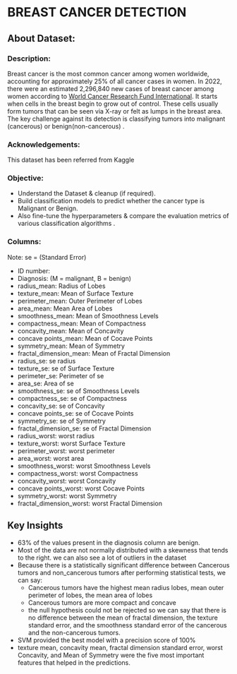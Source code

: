 # BREAST CANCER DETECTION
## About Dataset:
### Description:
Breast cancer is the most common cancer among women worldwide, accounting for approximately 25% of all cancer cases in women. In 2022, there were an estimated 2,296,840 new cases of breast cancer among women according to [World Cancer Research Fund International](https://www.wcrf.org/cancer-trends/breast-cancer-statistics/#:~:text=Breast%20cancer%20is%20the%202nd,was%20not%20reported%20for%20men.). It starts when cells in the breast begin to grow out of control. These cells usually form tumors that can be seen via X-ray or felt as lumps in the breast area.
The key challenge against its detection is classifying tumors into malignant (cancerous) or benign(non-cancerous) .

### Acknowledgements:
This dataset has been referred from Kaggle

### Objective:
- Understand the Dataset & cleanup (if required).
- Build classification models to predict whether the cancer type is Malignant or Benign.
- Also fine-tune the hyperparameters & compare the evaluation metrics of various classification algorithms .

### Columns:
Note: se = (Standard Error) <br>
- ID number:
- Diagnosis: (M = malignant, B = benign)
- radius_mean: Radius of Lobes
- texture_mean: Mean of Surface Texture
- perimeter_mean: Outer Perimeter of Lobes
- area_mean: Mean Area of Lobes
- smoothness_mean: Mean of Smoothness Levels
- compactness_mean: Mean of Compactness
- concavity_mean: Mean of Concavity
- concave points_mean: Mean of Cocave Points
- symmetry_mean: Mean of Symmetry
- fractal_dimension_mean: Mean of Fractal Dimension
- radius_se: se radius
- texture_se: se of Surface Texture
- perimeter_se: Perimeter of se
- area_se: Area of se
- smoothness_se: se of Smoothness Levels
- compactness_se: se of Compactness
- concavity_se: se of Concavity
- concave points_se: se of Cocave Points
- symmetry_se: se of Symmetry
- fractal_dimension_se: se of Fractal Dimension
- radius_worst: worst radius
- texture_worst: worst Surface Texture
- perimeter_worst: worst perimeter
- area_worst: worst area
- smoothness_worst: worst Smoothness Levels
- compactness_worst: worst Compactness
- concavity_worst: worst Concavity
- concave points_worst: worst Cocave Points
- symmetry_worst: worst Symmetry
- fractal_dimension_worst: worst Fractal Dimension

## Key Insights
- 63% of the values present in the diagnosis column are benign.
- Most of the data are not normally distributed with a skewness that tends to the right. we can also see a lot of outliers in the dataset
- Because there is a statistically significant difference between Cancerous tumors and non_cancerous tumors after performing statistical tests, we can say:
  - Cancerous tumors have the highest mean radius lobes, mean outer perimeter of lobes, the mean area of lobes
  - Cancerous tumors are more compact and concave 
  - the null hypothesis could not be rejected so we can say that there is no difference between the mean of fractal dimension, the texture standard error, and the smoothness standard error of the cancerous and the non-cancerous tumors.
- SVM provided the best model with a precision score of 100%
- texture mean, concavity mean, fractal dimension standard error, worst Concavity, and Mean of Symmetry were the five most important features that helped in the predictions.

